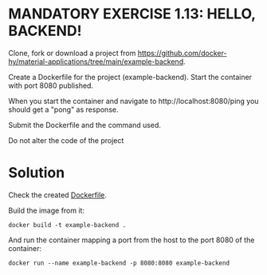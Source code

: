 # MANDATORY EXERCISE 1.13: HELLO, BACKEND!

Clone, fork or download a project from https://github.com/docker-hy/material-applications/tree/main/example-backend.

Create a Dockerfile for the project (example-backend). Start the container with port 8080 published.

When you start the container and navigate to http://localhost:8080/ping you should get a "pong" as response.

Submit the Dockerfile and the command used.

Do not alter the code of the project

# Solution

Check the created [Dockerfile](example-backend/Dockerfile).

Build the image from it:

`docker build -t example-backend .`

And run the container mapping a port from the host to the port 8080 of the container:

`docker run --name example-backend -p 8080:8080 example-backend`
